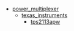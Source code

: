 * [power_multiplexer](power_multiplexer)
  * [texas_instruments](/power_multiplexer/texas_instruments)
    * [tps2113apw](power_multiplexer/texas_instruments/tps2113apw)
